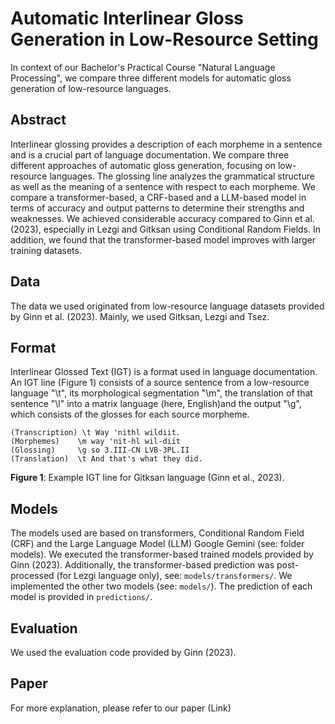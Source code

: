 # Automatic Interlinear Gloss Generation in Low-Resource Setting
In context of our Bachelor's Practical Course "Natural Language Processing", we compare three different models for automatic gloss generation of low-resource languages.

## Abstract
Interlinear glossing provides a description of
each morpheme in a sentence and is a crucial part of language documentation. We compare three different approaches of automatic
gloss generation, focusing on low-resource languages. The glossing line analyzes the grammatical structure as well as the meaning of a
sentence with respect to each morpheme. We compare a transformer-based, a CRF-based and a LLM-based model in terms of accuracy and output patterns to determine their strengths and weaknesses. We achieved considerable accuracy compared to Ginn et al. (2023), especially in Lezgi and Gitksan using Conditional Random Fields. In addition, we found that the transformer-based model improves with larger
training datasets.

## Data
The data we used originated from low-resource
language datasets provided by Ginn et al. (2023). 
Mainly, we used Gitksan, Lezgi and Tsez.

## Format
Interlinear Glossed Text (IGT) is a format used in language documentation. An IGT line (Figure 1) consists of a source sentence from a low-resource language "\t", its morphological segmentation "\m", the translation of that sentence "\l" into a matrix language (here, English)and the output "\g", which consists of the glosses for each source morpheme.

```
(Transcription) \t Way 'nithl wildiit.
(Morphemes)    \m way 'nit-hl wil-diit 
(Glossing)     \g so 3.III-CN LVB-3PL.II 
(Translation)  \t And that's what they did. 
```
**Figure 1**: Example IGT line for Gitksan language (Ginn et al., 2023).

## Models
The models used are based on transformers, Conditional Random Field (CRF) and the Large Language Model (LLM) Google Gemini (see: folder models). We executed the transformer-based trained models provided by Ginn (2023). Additionally, the transformer-based prediction was post-processed (for Lezgi language only), see: `models/transformers/`. We implemented the other two models (see: `models/`). The prediction of each model is provided in `predictions/`.

## Evaluation
We used the evaluation code provided by Ginn (2023).

## Paper
For more explanation, please refer to our paper (Link)